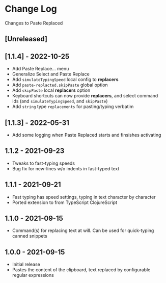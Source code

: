 # Change Log

Changes to Paste Replaced

## [Unreleased]

## [1.1.4] - 2022-10-25

- Add Paste Replace... menu
- Generalize Select and Paste Replace
- Add `simulateTypingSpeed` local config to **replacers**
- Add `paste-replacted.skipPaste` global option
- Add `skipPaste` local **replacers** option
- Keyboard shortcuts can now provide **replacers**, and select command ids (and `simulateTypingSpeed`, and `skipPaste`)
- Add `string` type `replacements` for pasting/typing verbatim

## [1.1.3] - 2022-05-31

- Add some logging when Paste Replaced starts and finsishes activating

## 1.1.2 - 2021-09-23

- Tweaks to fast-typing speeds
- Bug fix for new-lines w/o indents in fast-typed text

## 1.1.1 - 2021-09-21

- Fast typing has speed settings, typing in text character by character
- Ported extension to from TypeScript ClojureScript

## 1.1.0 - 2021-09-15

- Command(s) for replacing text at will. Can be used for quick-typing canned snippets

## 1.0.0 - 2021-09-15

- Initial release
- Pastes the content of the clipboard, text replaced by configurable regular expressions